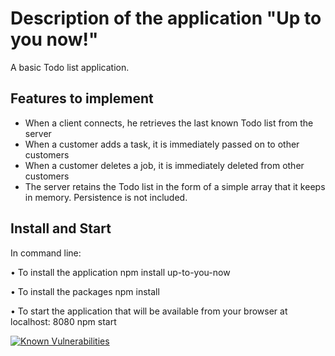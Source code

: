 # Description of the application "Up to you now!"
A basic Todo list application.

## Features to implement
* When a client connects, he retrieves the last known Todo list from the server
* When a customer adds a task, it is immediately passed on to other customers
* When a customer deletes a job, it is immediately deleted from other customers
* The server retains the Todo list in the form of a simple array that it keeps in memory. Persistence is not included.

## Install and Start
In command line:

• To install the application
    npm install up-to-you-now

• To install the packages
    npm install

• To start the application that will be available from your browser at localhost: 8080
    npm start

[![Known Vulnerabilities](https://snyk.io/test/github/napthees/up-to-you-now/badge.svg?targetFile=package.json)](https://snyk.io/test/github/napthees/up-to-you-now?targetFile=package.json)
